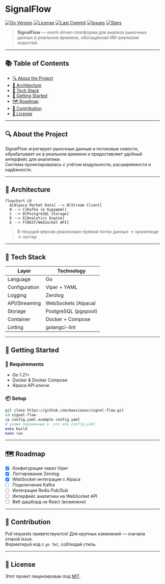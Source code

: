 # SignalFlow

[![Go Version](https://img.shields.io/badge/go-1.21+-brightgreen)](https://golang.org/)
[![License](https://img.shields.io/github/license/maxviazov/signal-flow)](LICENSE)
[![Last Commit](https://img.shields.io/github/last-commit/maxviazov/signal-flow)](https://github.com/maxviazov/signal-flow/commits/main)
[![Issues](https://img.shields.io/github/issues/maxviazov/signal-flow)](https://github.com/maxviazov/signal-flow/issues)
[![Stars](https://img.shields.io/github/stars/maxviazov/signal-flow?style=social)](https://github.com/maxviazov/signal-flow/stargazers)

> **SignalFlow** — event-driven платформа для анализа рыночных данных в реальном времени, обогащённая ИИ-анализом новостей.

---

## 📚 Table of Contents

- [🔍 About the Project](#-about-the-project)
- [📐 Architecture](#-architecture)
- [🧰 Tech Stack](#-tech-stack)
- [🚀 Getting Started](#-getting-started)
- [🗺️ Roadmap](#-roadmap)
- [🤝 Contribution](#-contribution)
- [🪪 License](#-license)

---

## 🔍 About the Project

SignalFlow агрегирует рыночные данные и потоковые новости, обрабатывает их в реальном времени и предоставляет удобный интерфейс для аналитики.  
Система проектировалась с учётом модульности, расширяемости и надёжности.

---

## 📐 Architecture

```mermaid
flowchart LR
  A[Alpaca Market Data] --> B[Stream Client]
  B --> C[Kafka (в будущем)]
  C --> D[PostgreSQL Storage]
  D --> E[Analytics Engine]
  E --> F[REST/WebSocket API]
```

> В текущей версии реализован прямой поток данных → хранилище → логгер

---

## 🧰 Tech Stack

| Layer          | Technology                |
|----------------|---------------------------|
| Language       | Go                        |
| Configuration  | Viper + YAML              |
| Logging        | Zerolog                   |
| API/Streaming  | WebSockets (Alpaca)       |
| Storage        | PostgreSQL (pgxpool)      |
| Container      | Docker + Compose          |
| Linting        | golangci-lint             |

---

## 🚀 Getting Started

### 🔧 Requirements

- Go 1.21+
- Docker & Docker Compose
- Alpaca API ключи

### 📦 Setup

```bash
git clone https://github.com/maxviazov/signal-flow.git
cd signal-flow
cp config.yaml.example config.yaml
# укажи переменные в .env или config.yaml
make build
make run
```

---

## 🗺️ Roadmap

- [x] Конфигурация через Viper
- [x] Логгирование Zerolog
- [x] WebSocket-интеграция с Alpaca
- [ ] Подключение Kafka
- [ ] Интеграция Redis Pub/Sub
- [ ] Интерфейс аналитики на WebSocket API
- [ ] Веб-дашборд на React (возможно)

---

## 🤝 Contribution

Pull requests приветствуются! Для крупных изменений — сначала открой issue.  
Форматируй код с `go fmt`, соблюдай стиль.

---

## 🪪 License

Этот проект лицензирован под [MIT](LICENSE).
